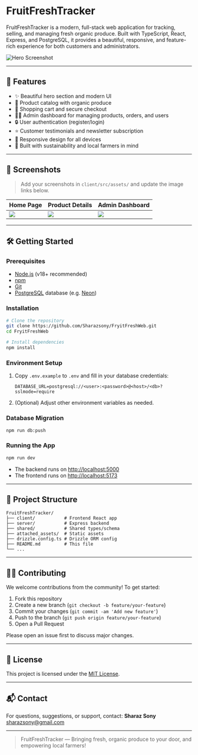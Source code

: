 # FruitFreshTracker

FruitFreshTracker is a modern, full-stack web application for tracking, selling, and managing fresh organic produce. Built with TypeScript, React, Express, and PostgreSQL, it provides a beautiful, responsive, and feature-rich experience for both customers and administrators.

![Hero Screenshot](client/src/assets/hero-screenshot.png)

---

## 🚀 Features
- ✨ Beautiful hero section and modern UI
- 🥦 Product catalog with organic produce
- 🛒 Shopping cart and secure checkout
- 🧑‍💼 Admin dashboard for managing products, orders, and users
- 🔒 User authentication (register/login)
- ⭐ Customer testimonials and newsletter subscription
- 📱 Responsive design for all devices
- 🌱 Built with sustainability and local farmers in mind

---

## 📸 Screenshots
> Add your screenshots in `client/src/assets/` and update the image links below.

| Home Page | Product Details | Admin Dashboard |
|---|---|---|
| ![](client/src/assets/home.png) | ![](client/src/assets/product.png) | ![](client/src/assets/admin.png) |

---

## 🛠️ Getting Started

### Prerequisites
- [Node.js](https://nodejs.org/) (v18+ recommended)
- [npm](https://www.npmjs.com/)
- [Git](https://git-scm.com/)
- [PostgreSQL](https://www.postgresql.org/) database (e.g. [Neon](https://neon.tech/))

### Installation
```sh
# Clone the repository
git clone https://github.com/Sharazsony/FryitFreshWeb.git
cd FryitFreshWeb

# Install dependencies
npm install
```

### Environment Setup
1. Copy `.env.example` to `.env` and fill in your database credentials:
   ```env
   DATABASE_URL=postgresql://<user>:<password>@<host>/<db>?sslmode=require
   ```
2. (Optional) Adjust other environment variables as needed.

### Database Migration
```sh
npm run db:push
```

### Running the App
```sh
npm run dev
```
- The backend runs on [http://localhost:5000](http://localhost:5000)
- The frontend runs on [http://localhost:5173](http://localhost:5173)

---

## 🧩 Project Structure
```
FruitFreshTracker/
├── client/           # Frontend React app
├── server/           # Express backend
├── shared/           # Shared types/schema
├── attached_assets/  # Static assets
├── drizzle.config.ts # Drizzle ORM config
├── README.md         # This file
└── ...
```

---

## 🧑‍💻 Contributing
We welcome contributions from the community! To get started:
1. Fork this repository
2. Create a new branch (`git checkout -b feature/your-feature`)
3. Commit your changes (`git commit -am 'Add new feature'`)
4. Push to the branch (`git push origin feature/your-feature`)
5. Open a Pull Request

Please open an issue first to discuss major changes.

---

## 📄 License
This project is licensed under the [MIT License](LICENSE).

---

## 📬 Contact
For questions, suggestions, or support, contact:
**Sharaz Sony**  
[sharazsony@gmail.com](mailto:sharazsony@gmail.com)

---

> FruitFreshTracker — Bringing fresh, organic produce to your door, and empowering local farmers!
